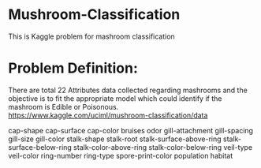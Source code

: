 # Mushroom-Classification
This is Kaggle problem for mashroom classification
# Problem Definition:
There are total 22 Attributes data collected regarding mashrooms and the objective is to fit the appropriate model which could identify if the mashroom is Edible or Poisonous.
https://www.kaggle.com/uciml/mushroom-classification/data

cap-shape
cap-surface
cap-color
bruises
odor
gill-attachment
gill-spacing
gill-size
gill-color
stalk-shape
stalk-root
stalk-surface-above-ring
stalk-surface-below-ring
stalk-color-above-ring
stalk-color-below-ring
veil-type
veil-color
ring-number
ring-type
spore-print-color
population
habitat


